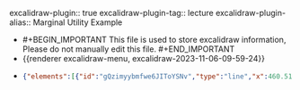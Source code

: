 excalidraw-plugin:: true
excalidraw-plugin-tag:: lecture
excalidraw-plugin-alias:: Marginal Utility Example

- #+BEGIN_IMPORTANT
  This file is used to store excalidraw information, Please do not manually edit this file.
  #+END_IMPORTANT
- {{renderer excalidraw-menu, excalidraw-2023-11-06-09-59-24}}
- ```json
  {"elements":[{"id":"gQzimyybmfwe6JIToYSNv","type":"line","x":460.51483154296875,"y":161.1217041015625,"width":0.9271240234375,"height":463.37823486328125,"angle":0,"strokeColor":"#1e1e1e","backgroundColor":"transparent","fillStyle":"hachure","strokeWidth":1,"strokeStyle":"solid","roughness":1,"opacity":100,"groupIds":[],"frameId":null,"roundness":{"type":2},"seed":2145539561,"version":90,"versionNonce":239278759,"isDeleted":false,"boundElements":null,"updated":1699261187823,"link":null,"locked":false,"points":[[0,0],[-0.9271240234375,463.37823486328125]],"lastCommittedPoint":[-0.9271240234375,463.37823486328125],"startBinding":null,"endBinding":null,"startArrowhead":null,"endArrowhead":null},{"id":"6a29klwzOGrZE5od1e5kw","type":"line","x":449.65667724609375,"y":604.998046875,"width":555.5853271484375,"height":2.33209228515625,"angle":0,"strokeColor":"#1e1e1e","backgroundColor":"transparent","fillStyle":"hachure","strokeWidth":1,"strokeStyle":"solid","roughness":1,"opacity":100,"groupIds":[],"frameId":null,"roundness":{"type":2},"seed":1057916745,"version":98,"versionNonce":534995911,"isDeleted":false,"boundElements":null,"updated":1699261199405,"link":null,"locked":false,"points":[[0,0],[555.5853271484375,2.33209228515625]],"lastCommittedPoint":[555.5853271484375,2.33209228515625],"startBinding":null,"endBinding":null,"startArrowhead":null,"endArrowhead":null},{"id":"4NJtPgFEnpgS4EDTMT1lm","type":"text","x":1006,"y":657,"width":106.65988159179688,"height":25,"angle":0,"strokeColor":"#1e1e1e","backgroundColor":"transparent","fillStyle":"hachure","strokeWidth":1,"strokeStyle":"solid","roughness":1,"opacity":100,"groupIds":[],"frameId":null,"roundness":null,"seed":1596912393,"version":11,"versionNonce":2145971561,"isDeleted":false,"boundElements":null,"updated":1699261205399,"link":null,"locked":false,"text":"Chocolates","fontSize":20,"fontFamily":1,"textAlign":"left","verticalAlign":"top","baseline":17,"containerId":null,"originalText":"Chocolates","lineHeight":1.25},{"id":"YnGSlvnClQWJl1LNz3dtL","type":"text","x":360.9259033203125,"y":154.2664337158203,"width":60.27992248535156,"height":25,"angle":0,"strokeColor":"#1e1e1e","backgroundColor":"transparent","fillStyle":"hachure","strokeWidth":1,"strokeStyle":"solid","roughness":1,"opacity":100,"groupIds":[],"frameId":null,"roundness":null,"seed":582575913,"version":32,"versionNonce":434802151,"isDeleted":false,"boundElements":null,"updated":1699261214412,"link":null,"locked":false,"text":"Utility","fontSize":20,"fontFamily":1,"textAlign":"left","verticalAlign":"top","baseline":17,"containerId":null,"originalText":"Utility","lineHeight":1.25},{"id":"6ByA2RCr7L9Xf9otggdA3","type":"line","x":459.4486389160156,"y":604.9909973144531,"width":332.7628479003906,"height":192.38043212890625,"angle":0,"strokeColor":"#1971c2","backgroundColor":"transparent","fillStyle":"hachure","strokeWidth":1,"strokeStyle":"solid","roughness":1,"opacity":100,"groupIds":[],"frameId":null,"roundness":{"type":2},"seed":1229863175,"version":1157,"versionNonce":733997031,"isDeleted":false,"boundElements":null,"updated":1699261391777,"link":null,"locked":false,"points":[[0,0],[82.37588500976562,-162.09530639648438],[146.01296997070312,-192.38043212890625],[241.81448364257812,-148.3843994140625],[332.7628479003906,-111.61988830566406]],"lastCommittedPoint":[401.8878479003906,-362.7057342529297],"startBinding":null,"endBinding":null,"startArrowhead":null,"endArrowhead":null},{"id":"PEs6gOWuzKfUmcyWlkNpu","type":"text","x":38.53670120239258,"y":137.80072021484375,"width":9.999984741210938,"height":25,"angle":0,"strokeColor":"#1971c2","backgroundColor":"transparent","fillStyle":"hachure","strokeWidth":1,"strokeStyle":"solid","roughness":1,"opacity":100,"groupIds":[],"frameId":null,"roundness":null,"seed":1801999111,"version":2,"versionNonce":1830181415,"isDeleted":true,"boundElements":null,"updated":1699261406321,"link":null,"locked":false,"text":"","fontSize":20,"fontFamily":1,"textAlign":"left","verticalAlign":"top","baseline":17,"containerId":null,"originalText":"","lineHeight":1.25},{"id":"QQjvmYBgKlUm4fZHqdD5F","type":"text","x":433.5262756347656,"y":620.6455688476562,"width":13.759994506835938,"height":25,"angle":0,"strokeColor":"#1e1e1e","backgroundColor":"transparent","fillStyle":"hachure","strokeWidth":1,"strokeStyle":"solid","roughness":1,"opacity":100,"groupIds":[],"frameId":null,"roundness":null,"seed":2024094823,"version":20,"versionNonce":292797001,"isDeleted":false,"boundElements":null,"updated":1699261414244,"link":null,"locked":false,"text":"0","fontSize":20,"fontFamily":1,"textAlign":"left","verticalAlign":"top","baseline":17,"containerId":null,"originalText":"0","lineHeight":1.25}],"files":{},"appState":{"gridSize":null,"viewBackgroundColor":"#ffffff","zoom":{"value":1},"offsetTop":0,"offsetLeft":0,"scrollX":0,"scrollY":0,"viewModeEnabled":false,"zenModeEnabled":false}}
  ```